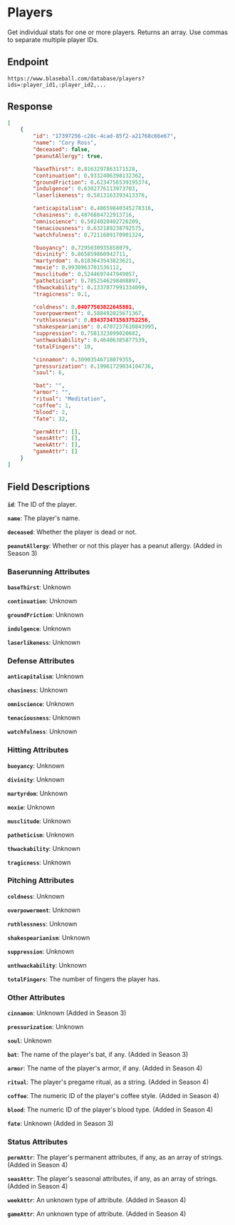 # Players 

Get individual stats for one or more players. Returns an array. Use commas to separate multiple player IDs.

## Endpoint

`https://www.blaseball.com/database/players?ids=:player_id1,:player_id2,...`

## Response

```json
[
    {
        "id": "17397256-c28c-4cad-85f2-a21768c66e67",
        "name": "Cory Ross",
        "deceased": false,
        "peanutAllergy": true,

        "baseThirst": 0.8163297863171528,
        "continuation": 0.9332406398132362,
        "groundFriction": 0.6234756539195374,
        "indulgence": 0.6302776113973703,
        "laserlikeness": 0.5813163393413376,

        "anticapitalism": 0.48659840345278316,
        "chasiness": 0.4876884722913716,
        "omniscience": 0.5024020402726209,
        "tenaciousness": 0.632189238792575,
        "watchfulness": 0.7211609170901324,

        "buoyancy": 0.7295030935858079,
        "divinity": 0.865859860942711,
        "martyrdom": 0.8183643543823621,
        "moxie": 0.9930963701536112,
        "musclitude": 0.5244697447949057,
        "patheticism": 0.7852546298408897,
        "thwackability": 0.1337877991334099,
        "tragicness": 0.1,

        "coldness": 0.04077503022645801,
        "overpowerment": 0.588492025671367,
        "ruthlessness": 0.034373471563752256,
        "shakespearianism": 0.4707237610843995,
        "suppression": 0.7581323899020682,
        "unthwackability": 0.46406385877539,
        "totalFingers": 10,

        "cinnamon": 0.30903546718079355,
        "pressurization": 0.19961729034104736,
        "soul": 6,

        "bat": "",
        "armor": "",
        "ritual": "Meditation",
        "coffee": 1,
        "blood": 2,
        "fate": 32,

        "permAttr": [],
        "seasAttr": [],
        "weekAttr": [],
        "gameAttr": []
    }
]
```

## Field Descriptions

**`id`**: The ID of the player.

**`name`**: The player's name.

**`deceased`**: Whether the player is dead or not.

**`peanutAllergy`**: Whether or not this player has a peanut allergy. (Added in Season 3)

### Baserunning Attributes

**`baseThirst`**: Unknown

**`continuation`**: Unknown

**`groundFriction`**: Unknown

**`indulgence`**: Unknown

**`laserlikeness`**: Unknown

### Defense Attributes

**`anticapitalism`**: Unknown

**`chasiness`**: Unknown

**`omniscience`**: Unknown

**`tenaciousness`**: Unknown

**`watchfulness`**: Unknown

### Hitting Attributes

**`buoyancy`**: Unknown

**`divinity`**: Unknown

**`martyrdom`**: Unknown

**`moxie`**: Unknown

**`musclitude`**: Unknown

**`patheticism`**: Unknown

**`thwackability`**: Unknown

**`tragicness`**: Unknown

### Pitching Attributes

**`coldness`**: Unknown

**`overpowerment`**: Unknown

**`ruthlessness`**: Unknown

**`shakespearianism`**: Unknown

**`suppression`**: Unknown

**`unthwackability`**: Unknown

**`totalFingers`**: The number of fingers the player has.

### Other Attributes

**`cinnamon`**: Unknown (Added in Season 3)

**`pressurization`**: Unknown

**`soul`**: Unknown

**`bat`**: The name of the player's bat, if any. (Added in Season 3)

**`armor`**: The name of the player's armor, if any. (Added in Season 4)

**`ritual`**: The player's pregame ritual, as a string. (Added in Season 4)

**`coffee`**: The numeric ID of the player's coffee style. (Added in Season 4)

**`blood`**: The numeric ID of the player's blood type. (Added in Season 4)

**`fate`**: Unknown (Added in Season 3)

### Status Attributes

**`permAttr`**: The player's permanent attributes, if any, as an array of strings. (Added in Season 4)

**`seasAttr`**: The player's seasonal attributes, if any, as an array of strings. (Added in Season 4)

**`weekAttr`**: An unknown type of attribute. (Added in Season 4)

**`gameAttr`**: An unknown type of attribute. (Added in Season 4)
